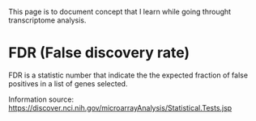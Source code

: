 This page is to document concept that I learn while going throught transcriptome analysis.
# FDR (False discovery rate)
FDR is a statistic number that indicate the the expected fraction of false positives in a list of genes selected. 

Information source:
https://discover.nci.nih.gov/microarrayAnalysis/Statistical.Tests.jsp
